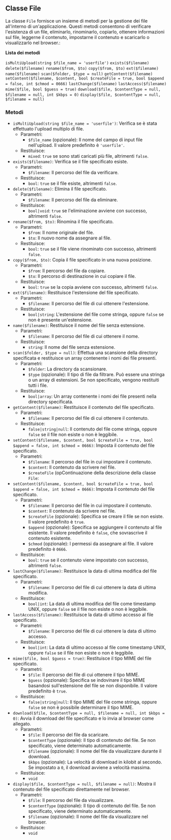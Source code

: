 ## Classe File

La classe `File` fornisce un insieme di metodi per la gestione dei file all'interno di un'applicazione. Questi metodi consentono di verificare l'esistenza di un file, eliminarlo, rinominarlo, copiarlo, ottenere informazioni sul file, leggerne il contenuto, impostarne il contenuto e scaricarlo o visualizzarlo nel browser.:

**Lista dei metodi**

`isMultiUpload(string $file_name = 'userfile')`
`exists($filename)`
`delete($filename)`
`rename($from, $to)`
`copy($from, $to)`
`ext($filename)`
`name($filename)`
`scan($folder, $type = null)`
`getContent($filename)`
`setContent($filename, $content, bool $createFile = true, bool $append = false, int $chmod = 0666)`
`lastChange($filename)`
`lastAccess($filename)`
`mime($file, bool $guess = true)`
`download($file, $contentType = null, $filename = null, int $kbps = 0)`
`display($file, $contentType = null, $filename = null)`

### Metodi

* `isMultiUpload(string $file_name = 'userfile')`: Verifica se è stata effettuato l'upload multiplo di file.
  * Parametri:
    * `$file_name` (opzionale): Il nome del campo di input file nell'upload. Il valore predefinito è `'userfile'`.
  * Restituisce:
    * `mixed`: `true` se sono stati caricati più file, altrimenti `false`.
* `exists($filename)`: Verifica se il file specificato esiste.
  * Parametri:
    * `$filename`: Il percorso del file da verificare.
  * Restituisce:
    * `bool`: `true` se il file esiste, altrimenti `false`.
* `delete($filename)`: Elimina il file specificato.
  * Parametri:
    * `$filename`: Il percorso del file da eliminare.
  * Restituisce:
    * `bool|void`: `true` se l'eliminazione avviene con successo, altrimenti `false`.
* `rename($from, $to)`: Rinomina il file specificato.
  * Parametri:
    * `$from`: Il nome originale del file.
    * `$to`: Il nuovo nome da assegnare al file.
  * Restituisce:
    * `bool`: `true` se il file viene rinominato con successo, altrimenti `false`.
* `copy($from, $to)`: Copia il file specificato in una nuova posizione.
  * Parametri:
    * `$from`: Il percorso del file da copiare.
    * `$to`: Il percorso di destinazione in cui copiare il file.
  * Restituisce:
    * `bool`: `true` se la copia avviene con successo, altrimenti `false`.
* `ext($filename)`: Restituisce l'estensione del file specificato.
  * Parametri:
    * `$filename`: Il percorso del file di cui ottenere l'estensione.
  * Restituisce:
    * `bool|string`: L'estensione del file come stringa, oppure `false` se non è presente un'estensione.
* `name($filename)`: Restituisce il nome del file senza estensione.
  * Parametri:
    * `$filename`: Il percorso del file di cui ottenere il nome.
  * Restituisce:
    * `string`: Il nome del file senza estensione.
* `scan($folder, $type = null)`: Effettua una scansione della directory specificata e restituisce un array contenente i nomi dei file presenti.
  * Parametri:
    * `$folder`: La directory da scansionare.
    * `$type` (opzionale): Il tipo di file da filtrare. Può essere una stringa o un array di estensioni. Se non specificato, vengono restituiti tutti i file.
  * Restituisce:
    * `bool|array`: Un array contenente i nomi dei file presenti nella directory specificata.
* `getContent($filename)`: Restituisce il contenuto del file specificato.
  * Parametri:
    * `$filename`: Il percorso del file di cui ottenere il contenuto.
  * Restituisce:
    * `false|string|null`: Il contenuto del file come stringa, oppure `false` se il file non esiste o non è leggibile.
* `setContent($filename, $content, bool $createFile = true, bool $append = false, int $chmod = 0666)`: Imposta il contenuto del file specificato.
  * Parametri:
    * `$filename`: Il percorso del file in cui impostare il contenuto.
    * `$content`: Il contenuto da scrivere nel file.
    * `$createFile` (opContinuazione della descrizione della classe `File`:
* `setContent($filename, $content, bool $createFile = true, bool $append = false, int $chmod = 0666)`: Imposta il contenuto del file specificato.
  * Parametri:
    * `$filename`: Il percorso del file in cui impostare il contenuto.
    * `$content`: Il contenuto da scrivere nel file.
    * `$createFile` (opzionale): Specifica se creare il file se non esiste. Il valore predefinito è `true`.
    * `$append` (opzionale): Specifica se aggiungere il contenuto al file esistente. Il valore predefinito è `false`, che sovrascrive il contenuto esistente.
    * `$chmod` (opzionale): I permessi da assegnare al file. Il valore predefinito è `0666`.
  * Restituisce:
    * `bool`: `true` se il contenuto viene impostato con successo, altrimenti `false`.
* `lastChange($filename)`: Restituisce la data di ultima modifica del file specificato.
  * Parametri:
    * `$filename`: Il percorso del file di cui ottenere la data di ultima modifica.
  * Restituisce:
    * `bool|int`: La data di ultima modifica del file come timestamp UNIX, oppure `false` se il file non esiste o non è leggibile.
* `lastAccess($filename)`: Restituisce la data di ultimo accesso al file specificato.
  * Parametri:
    * `$filename`: Il percorso del file di cui ottenere la data di ultimo accesso.
  * Restituisce:
    * `bool|int`: La data di ultimo accesso al file come timestamp UNIX, oppure `false` se il file non esiste o non è leggibile.
* `mime($file, bool $guess = true)`: Restituisce il tipo MIME del file specificato.
  * Parametri:
    * `$file`: Il percorso del file di cui ottenere il tipo MIME.
    * `$guess` (opzionale): Specifica se indovinare il tipo MIME basandosi sull'estensione del file se non disponibile. Il valore predefinito è `true`.
  * Restituisce:
    * `false|string|null`: Il tipo MIME del file come stringa, oppure `false` se non è possibile determinare il tipo MIME.
* `download($file, $contentType = null, $filename = null, int $kbps = 0)`: Avvia il download del file specificato e lo invia al browser come allegato.
  * Parametri:
    * `$file`: Il percorso del file da scaricare.
    * `$contentType` (opzionale): Il tipo di contenuto del file. Se non specificato, viene determinato automaticamente.
    * `$filename` (opzionale): Il nome del file da visualizzare durante il download.
    * `$kbps` (opzionale): La velocità di download in kilobit al secondo. Se impostato a `0`, il download avviene a velocità massima.
  * Restituisce:
    * `void`
* `display($file, $contentType = null, $filename = null)`: Mostra il contenuto del file specificato direttamente nel browser.
  * Parametri:
    * `$file`: Il percorso del file da visualizzare.
    * `$contentType` (opzionale): Il tipo di contenuto del file. Se non specificato, viene determinato automaticamente.
    * `$filename` (opzionale): Il nome del file da visualizzare nel browser.
  * Restituisce:
    * `void`
